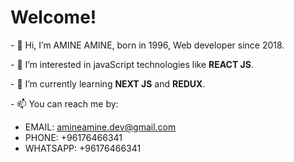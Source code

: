 <h1>Welcome!</h1>
<p>- 👋 Hi, I’m AMINE AMINE, born in 1996, Web developer since 2018.</p>
<p>- 👀 I’m interested in javaScript technologies like <b>REACT JS</b>.</p>
<p>- 🌱 I’m currently learning <b>NEXT JS</b> and <b>REDUX</b>.</p>
<p>- 📫 You can reach me by: 
<ul>
  <li>EMAIL: <a href="mailto:amineamine.dev@gmail.com">amineamine.dev@gmail.com</a></li>
<li>PHONE: +96176466341</li>
<li>WHATSAPP: +96176466341</li>
</ul>
</p>
<!---
aminects/aminects is a ✨ special ✨ repository because its `README.md` (this file) appears on your GitHub profile.
You can click the Preview link to take a look at your changes.
--->
